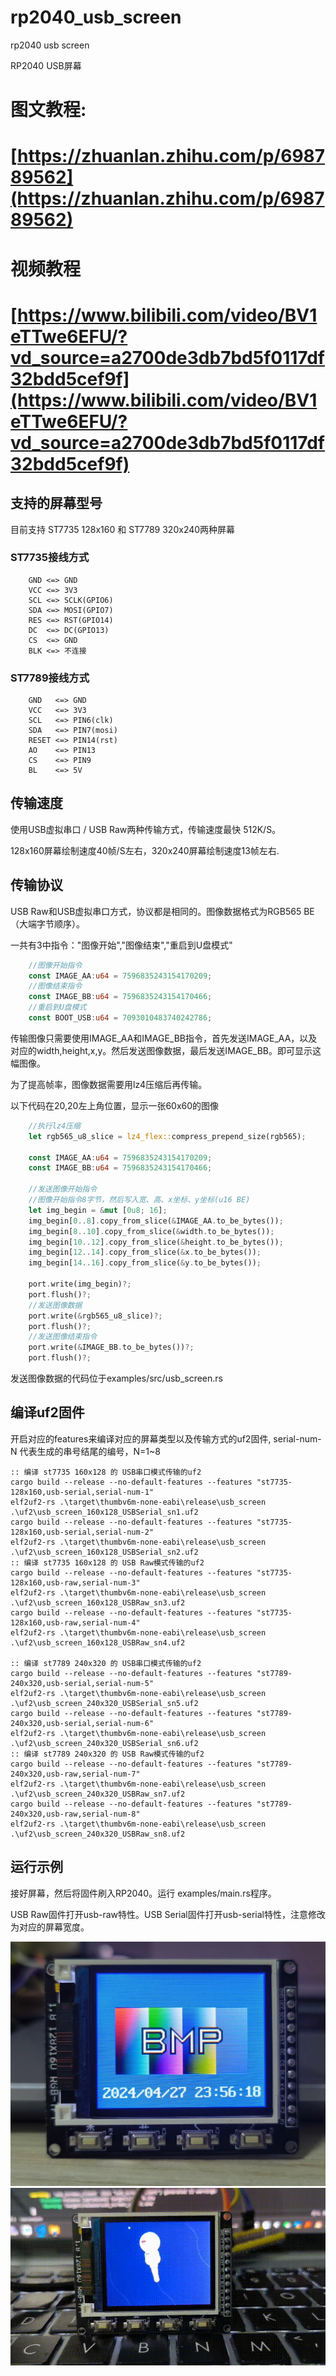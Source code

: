 # rp2040_usb_screen
 rp2040 usb screen

RP2040 USB屏幕


# 图文教程:

# [https://zhuanlan.zhihu.com/p/698789562](https://zhuanlan.zhihu.com/p/698789562)

# 视频教程
# [https://www.bilibili.com/video/BV1eTTwe6EFU/?vd_source=a2700de3db7bd5f0117df32bdd5cef9f](https://www.bilibili.com/video/BV1eTTwe6EFU/?vd_source=a2700de3db7bd5f0117df32bdd5cef9f)

## 支持的屏幕型号

目前支持 ST7735 128x160 和 ST7789 320x240两种屏幕

### ST7735接线方式
```
    GND <=> GND
    VCC <=> 3V3
    SCL <=> SCLK(GPIO6)
    SDA <=> MOSI(GPIO7)
    RES <=> RST(GPIO14)
    DC  <=> DC(GPIO13)
    CS  <=> GND
    BLK <=> 不连接
```

### ST7789接线方式
```
    GND   <=> GND
    VCC   <=> 3V3
    SCL   <=> PIN6(clk)
    SDA   <=> PIN7(mosi)
    RESET <=> PIN14(rst)
    AO    <=> PIN13
    CS    <=> PIN9
    BL    <=> 5V
```

## 传输速度

使用USB虚拟串口 / USB Raw两种传输方式，传输速度最快 512K/S。

128x160屏幕绘制速度40帧/S左右，320x240屏幕绘制速度13帧左右.

## 传输协议

USB Raw和USB虚拟串口方式，协议都是相同的。图像数据格式为RGB565 BE（大端字节顺序）。

一共有3中指令："图像开始","图像结束","重启到U盘模式"

```rust
    //图像开始指令
    const IMAGE_AA:u64 = 7596835243154170209;
    //图像结束指令
    const IMAGE_BB:u64 = 7596835243154170466;
    //重启到U盘模式
    const BOOT_USB:u64 = 7093010483740242786;
```

传输图像只需要使用IMAGE_AA和IMAGE_BB指令，首先发送IMAGE_AA，以及对应的width,height,x,y。然后发送图像数据，最后发送IMAGE_BB。即可显示这幅图像。

为了提高帧率，图像数据需要用lz4压缩后再传输。

以下代码在20,20左上角位置，显示一张60x60的图像
```rust
    //执行lz4压缩
    let rgb565_u8_slice = lz4_flex::compress_prepend_size(rgb565);
    
    const IMAGE_AA:u64 = 7596835243154170209;
    const IMAGE_BB:u64 = 7596835243154170466;

    //发送图像开始指令
    //图像开始指令8字节，然后写入宽、高、x坐标、y坐标(u16 BE)
    let img_begin = &mut [0u8; 16];
    img_begin[0..8].copy_from_slice(&IMAGE_AA.to_be_bytes());
    img_begin[8..10].copy_from_slice(&width.to_be_bytes());
    img_begin[10..12].copy_from_slice(&height.to_be_bytes());
    img_begin[12..14].copy_from_slice(&x.to_be_bytes());
    img_begin[14..16].copy_from_slice(&y.to_be_bytes());
    
    port.write(img_begin)?;
    port.flush()?;
    //发送图像数据
    port.write(&rgb565_u8_slice)?;
    port.flush()?;
    //发送图像结束指令
    port.write(&IMAGE_BB.to_be_bytes())?;
    port.flush()?;
```

发送图像数据的代码位于examples/src/usb_screen.rs

## 编译uf2固件

开启对应的features来编译对应的屏幕类型以及传输方式的uf2固件, serial-num-N 代表生成的串号结尾的编号，N=1~8

```shell
:: 编译 st7735 160x128 的 USB串口模式传输的uf2
cargo build --release --no-default-features --features "st7735-128x160,usb-serial,serial-num-1"
elf2uf2-rs .\target\thumbv6m-none-eabi\release\usb_screen .\uf2\usb_screen_160x128_USBSerial_sn1.uf2
cargo build --release --no-default-features --features "st7735-128x160,usb-serial,serial-num-2"
elf2uf2-rs .\target\thumbv6m-none-eabi\release\usb_screen .\uf2\usb_screen_160x128_USBSerial_sn2.uf2
:: 编译 st7735 160x128 的 USB Raw模式传输的uf2
cargo build --release --no-default-features --features "st7735-128x160,usb-raw,serial-num-3"
elf2uf2-rs .\target\thumbv6m-none-eabi\release\usb_screen .\uf2\usb_screen_160x128_USBRaw_sn3.uf2
cargo build --release --no-default-features --features "st7735-128x160,usb-raw,serial-num-4"
elf2uf2-rs .\target\thumbv6m-none-eabi\release\usb_screen .\uf2\usb_screen_160x128_USBRaw_sn4.uf2

:: 编译 st7789 240x320 的 USB串口模式传输的uf2
cargo build --release --no-default-features --features "st7789-240x320,usb-serial,serial-num-5"
elf2uf2-rs .\target\thumbv6m-none-eabi\release\usb_screen .\uf2\usb_screen_240x320_USBSerial_sn5.uf2
cargo build --release --no-default-features --features "st7789-240x320,usb-serial,serial-num-6"
elf2uf2-rs .\target\thumbv6m-none-eabi\release\usb_screen .\uf2\usb_screen_240x320_USBSerial_sn6.uf2
:: 编译 st7789 240x320 的 USB Raw模式传输的uf2
cargo build --release --no-default-features --features "st7789-240x320,usb-raw,serial-num-7"
elf2uf2-rs .\target\thumbv6m-none-eabi\release\usb_screen .\uf2\usb_screen_240x320_USBRaw_sn7.uf2
cargo build --release --no-default-features --features "st7789-240x320,usb-raw,serial-num-8"
elf2uf2-rs .\target\thumbv6m-none-eabi\release\usb_screen .\uf2\usb_screen_240x320_USBRaw_sn8.uf2
```

## 运行示例

接好屏幕，然后将固件刷入RP2040。运行 examples/main.rs程序。

USB Raw固件打开usb-raw特性。USB Serial固件打开usb-serial特性，注意修改为对应的屏幕宽度。

![clock.jpg](clock.jpg)
![gif](image.gif)
